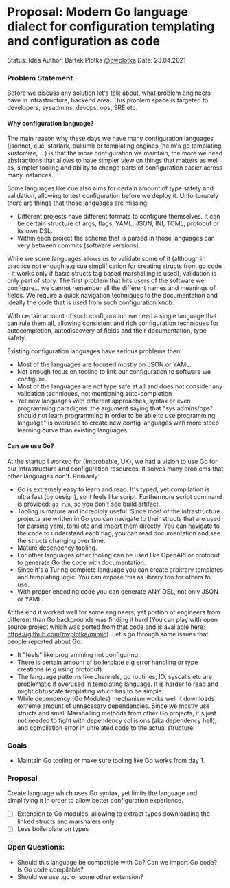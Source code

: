 # Proposal: Modern Go language dialect for configuration templating and configuration as code

Status: Idea
Author: Bartek Plotka [@bwplotka](https://bwplotka.dev)
Date: 23.04.2021

### Problem Statement

Before we discuss any solution let's talk about, what problem engineers have in infrastructure, backend area. This problem space is targeted
to developers, sysadmins, devops, ops, SRE etc.

#### Why configuration language?

The main reason why these days we have many configuration languages (jsonnet, cue, starlark, pullumi) or templating engines (helm's go templating, kustomize, ...) is that the more configuration we maintain, the more we need abstractions that allows to have simpler view on things that matters as well as, simpler tooling and ability to change parts of configuration easier across many instances.

Some languages like cue also aims for certain amount of type safety and validation, allowing to test configuration before we deploy it. Unfortunately there are things that those languages are missing:

* Different projects have different formats to configure themselves. It can be certain structure of args, flags, YAML, JSON, INI, TOML, protobuf or its own DSL.
* Within each project the schema that is parsed in those languages can very between commits (software versions).

While we some languages allows us to validate some of it (although in practice not enough e.g cue simplification for creating structs from go code - it works only if basic structs tag based marshalling is used), validation is only part of story. The first problem that hits users of the software we configure... we cannot remember all the different names and meanings of fields. We require a quick navigation techniques to the documentation and ideally the code that is used from such configuration knob.

With certain amount of such configuration we need a single language that can rule them all, allowing consistent and rich configuration techniques for autocompletion, autodiscovery of fields and their documentation, type safety.

Existing configuration languages have serious problems then:

* Most of the languages are focused mostly on JSON or YAML.
* Not enough focus on tooling to link our configuration to software we configure.
* Most of the languages are not type safe at all and does not consider any validation techniques, not mentioning auto-completion
* Yet new languages with different approaches, syntax or even programming paradigms. the argument saying that "sys admins/ops" should not learn programming in order to be able to use programming language" is overused to create new config languages with more steep learning curve than existing languages.

#### Can we use Go?

At the startup I worked for (Improbable, UK), we had a vision to use Go for our infrastructure and configuration resources. It solves many problems that other languages don't. Primarily:

* Go is extremely easy to learn and read.
  It's typed, yet compilation is ultra fast (by design), so it feels like script. Furthermore script command is provided: `go run`, so you don't see build artifact.
* Tooling is mature and incredibly useful. Since most of the infrastructure projects are written in Go you can navigate to their structs that are used for parsing yaml, toml etc and import them directly. You can navigate to the code to understand each flag, you can read documentation and see the structs changing over time.
* Mature dependency tooling.
* For other languages other tooling can be used like OpenAPI or protobuf to generate Go the code with documentation.
* Since it's a Turing complete language you can create arbitrary templates and templating logic. You can expose this as library too for others to use.
* With proper encoding code you can generate ANY DSL, not only JSON or YAML.

At the end it worked well for some engineers, yet portion of engineers from different than Go backgrounds was finding it hard (You can play with open source project which was ported from that code and is available here: https://github.com/bwplotka/mimic). Let's go through some issues that people reported about Go:

* It "feels" like programming not configuring.
* There is certain amount of boilerplate e.g error handling or type creations (e.g using protobuf).
* The language patterns like channels, go routines, IO, syscalls etc are problematic if overused in templating language. It is harder to read and
  might obfuscate templating which has to be simple.
* While dependency (Go Modules) mechanism works well it downloads extreme amount of unnecesary dependencies. Since we mostly use structs and small Marshalling methods from other Go projects, it's just not needed to fight with dependency collisions (aka dependency hell), and compilation error in unrelated code to the actual structure.

### Goals

* Maintain Go tooling or make sure tooling like Go works from day 1.

### Proposal

Create language which uses Go syntax, yet limits the language and simplifying it in order to allow better configuration experience.

* [ ] Extension to Go modules, allowing to extract types downloading the linked structs and marshalers only.
* [ ] Less boilerplate on types

### Open Questions:

* Should this language be compatible with Go? Can we import Go code? Is Go code compilable?
* Should we use .go or some other extension?